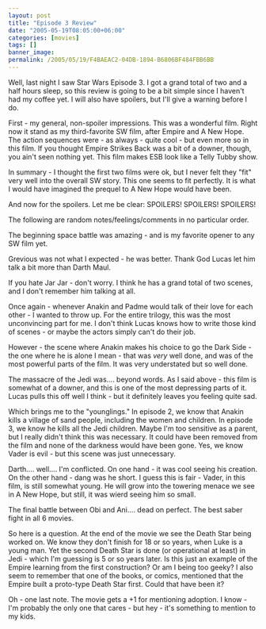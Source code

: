 ```yaml
---
layout: post
title: "Episode 3 Review"
date: "2005-05-19T08:05:00+06:00"
categories: [movies]
tags: []
banner_image: 
permalink: /2005/05/19/F4BAEAC2-04DB-1894-B6806BF484FBB6BB
---
```


Well, last night I saw Star Wars Episode 3. I got a grand total of two and a half hours sleep, so this review is going to be a bit simple since I haven't had my coffee yet. I will also have spoilers, but I'll give a warning before I do.

First - my general, non-spoiler impressions. This was a wonderful film. Right now it stand as my third-favorite SW film, after Empire and A New Hope. The action sequences were - as always - quite cool - but even more so in this film. If you thought Empire Strikes Back was a bit of a downer, though, you ain't seen nothing yet. This film makes ESB look like a Telly Tubby show. 

In summary - I thought the first two films were ok, but I never felt they "fit" very well into the overall SW story. This one seems to fit perfectly. It is what I would have imagined the prequel to A New Hope would have been.

And now for the spoilers. Let me be clear: SPOILERS! SPOILERS! SPOILERS!

The following are random notes/feelings/comments in no particular order.

The beginning space battle was amazing - and is my favorite opener to any SW film yet. 

Grevious was not what I expected - he was better. Thank God Lucas let him talk a bit more than Darth Maul.

If you hate Jar Jar - don't worry. I think he has a grand total of two scenes, and I don't remember him talking at all.

Once again - whenever Anakin and Padme would talk of their love for each other - I wanted to throw up. For the entire trilogy, this was the most unconvincing part for me. I don't think Lucas knows how to write those kind of scenes - or maybe the actors simply can't do their job.

However - the scene where Anakin makes his choice to go the Dark Side - the one where he is alone I mean - that was <i>very</i> well done, and was of the most powerful parts of the film. It was very understated but so well done.

The massacre of the Jedi was.... beyond words. As I said above - this film is somewhat of a downer, and this is one of the most depressing parts of it. Lucas pulls this off well I think - but it definitely leaves you feeling quite sad. 

Which brings me to the "younglings." In episode 2, we know that Anakin kills a village of sand people, including the women and children. In episode 3, we know he kills all the Jedi children.  Maybe I'm too sensitive as a parent, but I really didn't think this was necessary. It could have been removed from the film and none of the darkness would have been gone. Yes, we know Vader is evil - but this scene was just unnecessary.

Darth.... well.... I'm conflicted. On one hand - it was cool seeing his creation. On the other hand - dang was he short. I guess this is fair - Vader, in this film, is still somewhat young. He will grow into the towering menace we see in A New Hope, but still, it was wierd seeing him so small. 

The final battle between Obi and Ani.... dead on perfect. The best saber fight in all 6 movies.

So here is a question. At the end of the movie we see the Death Star being worked on. We know they don't finish for 18 or so years, when Luke is a young man. Yet the second Death Star is done (or operational at least) in Jedi - which I'm guessing is 5 or so years later. Is this just an example of the Empire learning from the first construction? Or am I being too geeky? I also seem to remember that one of the books, or comics, mentioned that the Empire built a proto-type Death Star first. Could that have been it?

Oh - one last note. The movie gets a +1 for mentioning adoption. I know - I'm probably the only one that cares - but hey - it's something to mention to my kids.